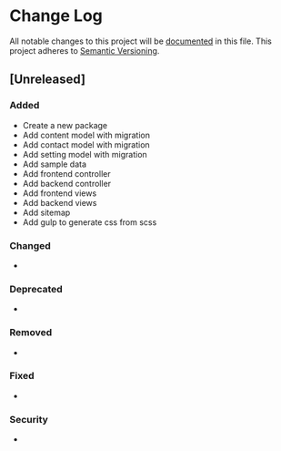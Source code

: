 # Change Log
All notable changes to this project will be [documented](http://keepachangelog.com/) in this file.
This project adheres to [Semantic Versioning](http://semver.org/).

## [Unreleased]
### Added
- Create a new package
- Add content model with migration
- Add contact model with migration
- Add setting model with migration
- Add sample data
- Add frontend controller
- Add backend controller
- Add frontend views
- Add backend views
- Add sitemap
- Add gulp to generate css from scss

### Changed
- 

### Deprecated
-

### Removed
-

### Fixed
- 

### Security
-
